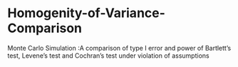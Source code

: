 # Homogenity-of-Variance-Comparison
Monte Carlo Simulation :A comparison of type I error and power of Bartlett’s test, Levene’s test and Cochran’s test under violation of assumptions
